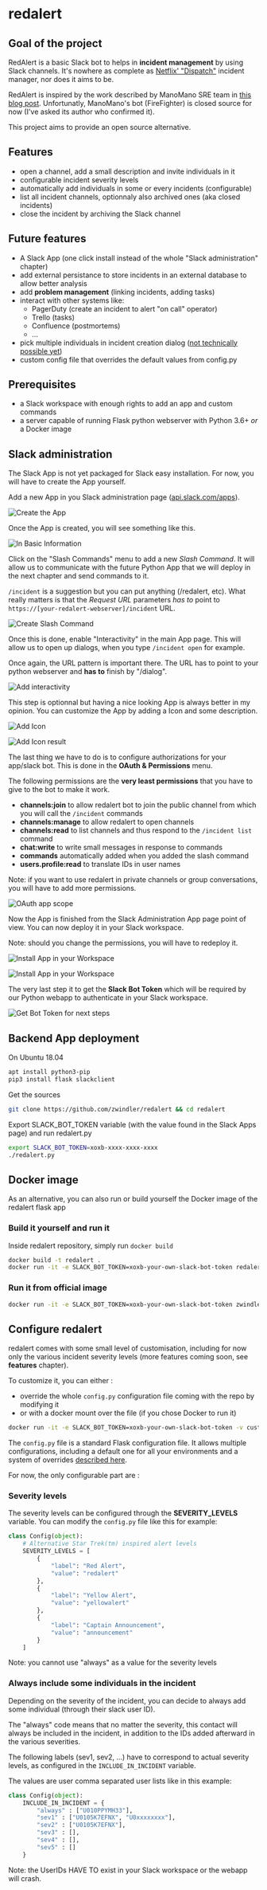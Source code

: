 # redalert

## Goal of the project

RedAlert is a basic Slack bot to helps in **incident management** by using Slack channels. It's nowhere as complete as [Netflix' "Dispatch"](https://github.com/Netflix/dispatch) incident manager, nor does it aims to be.

RedAlert is inspired by the work described by ManoMano SRE team in [this blog post](https://medium.com/manomano-tech/incident-management-with-a-bot-7e80deb5b5e5). Unfortunatly, ManoMano's bot (FireFighter) is closed source for now (I've asked its author who confirmed it).

This project aims to provide an open source alternative.

## Features

* open a channel, add a small description and invite individuals in it
* configurable incident severity levels
* automatically add individuals in some or every incidents (configurable)
* list all incident channels, optionnaly also archived ones (aka closed incidents)
* close the incident by archiving the Slack channel

## Future features

* A Slack App (one click install instead of the whole "Slack administration" chapter)
* add external persistance to store incidents in an external database to allow better analysis
* add **problem management** (linking incidents, adding tasks)
* interact with other systems like:
  * PagerDuty (create an incident to alert "on call" operator)
  * Trello (tasks)
  * Confluence (postmortems)
  * ...
* pick multiple individuals in incident creation dialog ([not technically possible yet](https://stackoverflow.com/questions/48523512/slack-interactive-message-menu-select-multiple))
* custom config file that overrides the default values from config.py

## Prerequisites

* a Slack workspace with enough rights to add an app and custom commands
* a server capable of running Flask python webserver with Python 3.6+ *or* a Docker image

## Slack administration

The Slack App is not yet packaged for Slack easy installation. For now, you will have to create the App yourself.

Add a new App in you Slack administration page ([api.slack.com/apps](https://api.slack.com/apps)).

![Create the App](binaries/1_slack_your_apps_redalert.png)

Once the App is created, you will see something like this.

![In Basic Information](binaries/2_slack_your_apps_redalert_basic_info.png)

Click on the "Slash Commands" menu to add a new *Slash Command*. It will allow us to communicate with the future Python App that we will deploy in the next chapter and send commands to it.

`/incident` is a suggestion but you can put anything (/redalert, etc). What really matters is that the *Request URL* parameters *has to* point to `https://[your-redalert-webserver]/incident` URL.

![Create Slash Command](binaries/3_slack_api_create_slash_command.png)

Once this is done, enable "Interactivity" in the main App page. This will allow us to open up dialogs, when you type `/incident open` for example.

Once again, the URL pattern is important there. The URL has to point to your python webserver and **has to** finish by "/dialog".

![Add interactivity](binaries/4_slack_api_interactivity.png)

This step is optionnal but having a nice looking App is always better in my opinion. You can customize the App by adding a Icon and some description.

![Add Icon](binaries/6_slack_api_basic_info_Add_Icon.png)

![Add Icon result](binaries/6_slack_api_basic_info_Add_Icon2.png)

The last thing we have to do is to configure authorizations for your app/slack bot. This is done in the **OAuth & Permissions** menu.

The following permissions are the **very least permissions** that you have to give to the bot to make it work.

* **channels:join** to allow redalert bot to join the public channel from which you will call the `/incident` commands
* **channels:manage** to allow redalert to open channels
* **channels:read** to list channels and thus respond to the `/incident list` command
* **chat:write** to write small messages in response to commands
* **commands** automatically added when you added the slash command
* **users.profile:read** to translate IDs in user names

Note: if you want to use redalert in private channels or group conversations, you will have to add more permissions.

![OAuth app scope](binaries/5_slack_api_oauth_bot_scode.png)

Now the App is finished from the Slack Administration App page point of view. You can now deploy it in your Slack workspace.

Note: should you change the permissions, you will have to redeploy it.

![Install App in your Workspace](binaries/7_slack_api_install_app.png)

![Install App in your Workspace](binaries/8_slack_api_install2.png)

The very last step it to get the **Slack Bot Token** which will be required by our Python webapp to authenticate in your Slack workspace.

![Get Bot Token for next steps](binaries/9_slack_api_redalert_bot_token.png)

## Backend App deployment

On Ubuntu 18.04

```bash
apt install python3-pip
pip3 install flask slackclient
```

Get the sources

```bash
git clone https://github.com/zwindler/redalert && cd redalert
```

Export SLACK\_BOT\_TOKEN variable (with the value found in the Slack Apps page) and run redalert.py

```bash
export SLACK_BOT_TOKEN=xoxb-xxxx-xxxx-xxxx
./redalert.py
```

## Docker image

As an alternative, you can also run or build yourself the Docker image of the redalert flask app

### Build it yourself and run it

Inside redalert repository, simply run `docker build`

```bash
docker build -t redalert .
docker run -it -e SLACK_BOT_TOKEN=xoxb-your-own-slack-bot-token redalert
```

### Run it from official image

```bash
docker run -it -e SLACK_BOT_TOKEN=xoxb-your-own-slack-bot-token zwindler/redalert
```

## Configure redalert

redalert comes with some small level of customisation, including for now only the various incident severity levels (more features coming soon, see **features** chapter).

To customize it, you can either :

* override the whole `config.py` configuration file coming with the repo by modifying it
* or with a docker mount over the file (if you chose Docker to run it)

```bash
docker run -it -e SLACK_BOT_TOKEN=xoxb-your-own-slack-bot-token -v custom_config.py:/home/redalert/custom_config.py zwindler/redalert
```

The `config.py` file is a standard Flask configuration file. It allows multiple configurations, including a default one for all your environments and a system of overrides [described here](https://flask.palletsprojects.com/en/1.1.x/config/).

For now, the only configurable part are :

### Severity levels

The severity levels can be configured through the **SEVERITY_LEVELS** variable. You can modify the `config.py` file like this for example:

```python
class Config(object):
    # Alternative Star Trek(tm) inspired alert levels
    SEVERITY_LEVELS = [
        {
            "label": "Red Alert",
            "value": "redalert"
        },
        {
            "label": "Yellow Alert",
            "value": "yellowalert"
        },
        {
            "label": "Captain Announcement",
            "value": "announcement"
        }
    ]
```

Note: you cannot use "always" as a value for the severity levels

### Always include some individuals in the incident

Depending on the severity of the incident, you can decide to always add some individual (through their slack user ID).

The "always" code means that no matter the severity, this contact will always be included in the incident, in addition to the IDs added afterward in the various severities.

The following labels (sev1, sev2, ...) have to correspond to actual severity levels, as configured in the `INCLUDE_IN_INCIDENT` variable.

The values are user comma separated user lists like in this example:

```python
class Config(object):
    INCLUDE_IN_INCIDENT = {
        "always" : ["U010PPYMH33"],
        "sev1" : ["U0105K7EFNX", "U0xxxxxxxx"],
        "sev2" : ["U0105K7EFNX"],
        "sev3" : [],
        "sev4" : [],
        "sev5" : []
    }
```

Note: the UserIDs HAVE TO exist in your Slack workspace or the webapp will crash.

